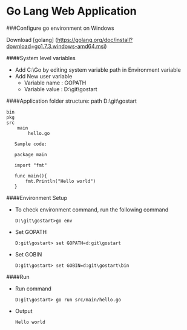 # Go Lang Web Application

###Configure go environment on Windows

Download [golang] (https://golang.org/doc/install?download=go1.7.3.windows-amd64.msi)

####System level variables 

 - Add C:\Go by editing system variable path in Environment variable 
 - Add New user variable
    - Variable name : GOPATH
    - Variable value : D:\git\gostart
    
####Application folder structure:
path D:\git\gostart

    bin
    pkg 
    src
        main
            hello.go
            
       Sample code:
       
       package main
       
       import "fmt"
       
       func main(){
           fmt.Println("Hello world")
       }
 
####Environment Setup
  - To check environment command, run the following command
  
        D:\git\gostart>go env  
  - Set GOPATH
  
        D:git\gostart> set GOPATH=d:git\gostart
  - Set GOBIN
  
        D:git\gostart> set GOBIN=d:git\gostart\bin
      
####Run
  - Run command
  
        D:git\gostart> go run src/main/hello.go   
  - Output
  
        Hello world
  
  
  
  
 







